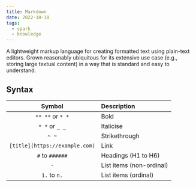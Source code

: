 ```yaml
---
title: Markdown
date: 2022-10-10
tags:
  - spark
  - knowledge
---
```


A lightweight markup language for creating formatted text using plain-text editors. Grown reasonably ubiquitous for its extensive use case (e.g., storing large textual content) in a way that is standard and easy to understand.

## Syntax

| Symbol | Description |
|:-------:|:------------|
| `** **` or `* *`  | Bold        |
| `* *` or `_ _`   | Italicise   |
| `~ ~` | Strikethrough |
| `[title](https://example.com)` | Link |
| `#` to `######` | Headings (H1 to H6) |
| `-` | List items (non-ordinal)
| `1.` to `n.` | List items (ordinal)
